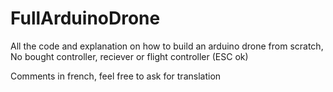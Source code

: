 # FullArduinoDrone

All the code and explanation on how to build an arduino drone from scratch,
No bought controller, reciever or flight controller (ESC ok)

Comments in french, feel free to ask for translation
